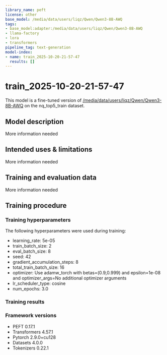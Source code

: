```yaml
---
library_name: peft
license: other
base_model: /media/data/users/liqz/Qwen/Qwen3-8B-AWQ
tags:
- base_model:adapter:/media/data/users/liqz/Qwen/Qwen3-8B-AWQ
- llama-factory
- lora
- transformers
pipeline_tag: text-generation
model-index:
- name: train_2025-10-20-21-57-47
  results: []
---
```


<!-- This model card has been generated automatically according to the information the Trainer had access to. You
should probably proofread and complete it, then remove this comment. -->

# train_2025-10-20-21-57-47

This model is a fine-tuned version of [/media/data/users/liqz/Qwen/Qwen3-8B-AWQ](https://huggingface.co//media/data/users/liqz/Qwen/Qwen3-8B-AWQ) on the nq_top5_train dataset.

## Model description

More information needed

## Intended uses & limitations

More information needed

## Training and evaluation data

More information needed

## Training procedure

### Training hyperparameters

The following hyperparameters were used during training:
- learning_rate: 5e-05
- train_batch_size: 2
- eval_batch_size: 8
- seed: 42
- gradient_accumulation_steps: 8
- total_train_batch_size: 16
- optimizer: Use adamw_torch with betas=(0.9,0.999) and epsilon=1e-08 and optimizer_args=No additional optimizer arguments
- lr_scheduler_type: cosine
- num_epochs: 3.0

### Training results



### Framework versions

- PEFT 0.17.1
- Transformers 4.57.1
- Pytorch 2.9.0+cu128
- Datasets 4.0.0
- Tokenizers 0.22.1